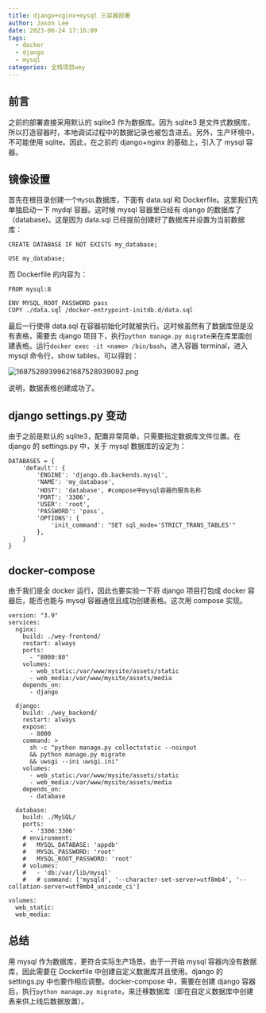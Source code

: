 ```yaml
---
title: django+nginx+mysql 三容器部署
author: Jason Lee
date: 2023-06-24 17:16:09
tags:
  - docker
  - django
  - mysql
categories: 全栈项目wey
---
```


## 前言

之前的部署直接采用默认的 sqlite3 作为数据库。因为 sqlite3 是文件式数据库，所以打造容器时，本地调试过程中的数据记录也被包含进去。另外，生产环境中，不可能使用 sqlite。因此，在之前的 django+nginx 的基础上，引入了 mysql 容器。

## 镜像设置

首先在根目录创建一个`MySQL`数据库，下面有 data.sql 和 Dockerfile。这里我们先单独启动一下 mydql 容器。这时候 mysql 容器里已经有 django 的数据库了（database)。这是因为 data.sql 已经提前创建好了数据库并设置为当前数据库：

```
CREATE DATABASE IF NOT EXISTS my_database;

USE my_database;
```

而 Dockerfile 的内容为：

```
FROM mysql:8

ENV MYSQL_ROOT_PASSWORD pass
COPY ./data.sql /docker-entrypoint-initdb.d/data.sql
```

最后一行使得 data.sql 在容器初始化时就被执行。这时候虽然有了数据库但是没有表格，需要去 django 项目下，执行`python manage.py migrate`来在库里面创建表格。运行`docker exec -it <name> /bin/bash`，进入容器 terminal，进入 mysql 命令行，show tables，可以得到：

![16875289399621687528939092.png](https://cdn.jsdelivr.us/gh/li199-code/blog-imgs@main/16875289399621687528939092.png)

说明，数据表格创建成功了。

## django settings.py 变动

由于之前是默认的 sqlite3，配置非常简单，只需要指定数据库文件位置。在 django 的 settings.py 中，关于 mysql 数据库的设定为：

```
DATABASES = {
    'default': {
        'ENGINE': 'django.db.backends.mysql',
        'NAME': 'my_database',
        'HOST': 'database', #compose中mysql容器的服务名称
        'PORT': '3306',
        'USER': 'root',
        'PASSWORD': 'pass',
        'OPTIONS': {
            'init_command': "SET sql_mode='STRICT_TRANS_TABLES'"
        },
    }
}
```

## docker-compose

由于我们是全 docker 运行，因此也要实验一下将 django 项目打包成 docker 容器后，能否也能与 mysql 容器通信且成功创建表格。这次用 compose 实现。

```
version: "3.9"
services:
  nginx:
    build: ./wey-frontend/
    restart: always
    ports:
      - "8000:80"
    volumes:
      - web_static:/var/www/mysite/assets/static
      - web_media:/var/www/mysite/assets/media
    depends_on:
      - django

  django:
    build: ./wey_backend/
    restart: always
    expose:
      - 8000
    command: >
      sh -c "python manage.py collectstatic --noinput
      && python manage.py migrate
      && uwsgi --ini uwsgi.ini"
    volumes:
      - web_static:/var/www/mysite/assets/static
      - web_media:/var/www/mysite/assets/media
    depends_on:
      - database

  database:
    build: ./MySQL/
    ports:
      - '3306:3306'
    # environment:
    #   MYSQL_DATABASE: 'appdb'
    #   MYSQL_PASSWORD: 'root'
    #   MYSQL_ROOT_PASSWORD: 'root'
    # volumes:
    #   - 'db:/var/lib/mysql'
    #   # command: ['mysqld', '--character-set-server=utf8mb4', '--collation-server=utf8mb4_unicode_ci']

volumes:
  web_static:
  web_media:
```

## 总结

用 mysql 作为数据库，更符合实际生产场景。由于一开始 mysql 容器内没有数据库，因此需要在 Dockerfile 中创建自定义数据库并且使用。django 的 settings.py 中也要作相应调整。docker-compose 中，需要在创建 django 容器后，执行`python manage.py migrate`，来迁移数据库（即在自定义数据库中创建表来供上线后数据放置）。
